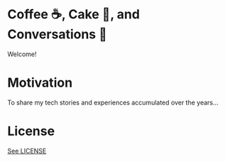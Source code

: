 # Coffee :coffee:, Cake :cake:, and Conversations :speech_balloon:

Welcome!

# Motivation

To share my tech stories and experiences accumulated over the years...

# License

[See LICENSE](https://github.com/CookiesNCream/Coffee-Cake-Conversations/blob/master/LICENSE.md)
